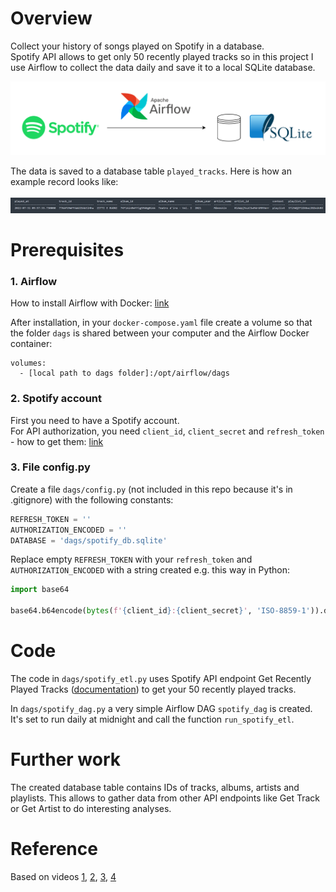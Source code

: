 # Overview
Collect your history of songs played on Spotify in a database.  
Spotify API allows to get only 50 recently played tracks so in this project I use Airflow to collect the data daily and save it to a local SQLite database.  

<img src="https://github.com/gosia-b/spotify-etl-airflow/blob/master/spotify-etl-airflow.drawio.png">

The data is saved to a database table `played_tracks`. Here is how an example record looks like:
<br><br>
<img src="https://github.com/gosia-b/spotify-etl-airflow/blob/master/example_row.png">

# Prerequisites
### 1. Airflow  
How to install Airflow with Docker: [link](https://airflow.apache.org/docs/apache-airflow/stable/start/docker.html)

After installation, in your `docker-compose.yaml` file create a volume so that the folder `dags` is shared between your computer and the Airflow Docker container:
```
volumes:
  - [local path to dags folder]:/opt/airflow/dags
```
### 2. Spotify account
First you need to have a Spotify account.  
For API authorization, you need `client_id`, `client_secret` and `refresh_token` - how to get them: [link](https://benwiz.com/blog/create-spotify-refresh-token/)


### 3. File config.py

Create a file `dags/config.py` (not included in this repo because it's in .gitignore) with the following constants:
```python
REFRESH_TOKEN = ''
AUTHORIZATION_ENCODED = '' 
DATABASE = 'dags/spotify_db.sqlite'
```
Replace empty `REFRESH_TOKEN` with your `refresh_token` and `AUTHORIZATION_ENCODED` with a string created e.g. this way in Python:
```python
import base64

base64.b64encode(bytes(f'{client_id}:{client_secret}', 'ISO-8859-1')).decode('ascii')
```

# Code
The code in `dags/spotify_etl.py` uses Spotify API endpoint Get Recently Played Tracks ([documentation](https://developer.spotify.com/documentation/web-api/reference/#/operations/get-recently-played)) to get your 50 recently played tracks.

In `dags/spotify_dag.py` a very simple Airflow DAG `spotify_dag` is created. It's set to run daily at midnight and call the function `run_spotify_etl`.

# Further work
The created database table contains IDs of tracks, albums, artists and playlists. This allows to gather data from other API endpoints like Get Track or Get Artist to do interesting analyses.

# Reference
Based on videos [1](https://www.youtube.com/watch?v=dvviIUKwH7o), [2](https://www.youtube.com/watch?v=X-phMpEp6Gs),
[3](https://www.youtube.com/watch?v=rvPtpOjzVTQ), [4](https://www.youtube.com/watch?v=i25ttd32-eo)
